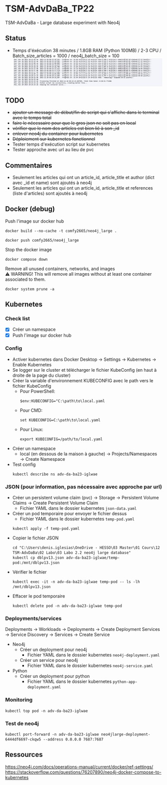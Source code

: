 # TSM-AdvDaBa_TP22
TSM-AdvDaBa - Large database experiment with Neo4j

## Status
- Temps d'éxécution 38 minutes / 1.8GB RAM (Python 100MB) / 2-3 CPU / Batch_size_articles = 1000 / neo4j_batch_size = 100
![Test avec approche url](image-1.png)

## TODO
- ~~ajouter un message de début/fin de script qui s'affiche dans le terminal avec le temps total~~
- ~~faire le nécessaire pour que le gros json ne soit pas en local~~
- ~~vérifier que le nom des articles est bien lié à son _id~~
- ~~enlever neo4j du container pour kubernetes~~
- ~~Déploiement sur kubernetes fonctionnel~~
- Tester temps d'exécution script sur kubernetes
- Tester approche avec url au lieu de pvc

## Commentaires
- Seulement les articles qui ont un article_id, article_title et author (dict avec _id et name) sont ajoutés à neo4j
- Seulement les articles qui ont un article_id, article_title et references (liste d'articles) sont ajoutés à neo4j

## Docker (debug)
Push l'image sur docker hub
```
docker build --no-cache -t comfy2665/neo4j_large .
```
```
docker push comfy2665/neo4j_large
```
Stop the docker image  
```
docker compose down
```
Remove all unused containers, networks, and images  
    ⚠️ WARNING! This will remove all images without at least one container associated to them.  
```
docker system prune -a
```

## Kubernetes
### Check list
- [x] Créer un namespace
- [x] Push l'image sur docker hub
### Config
- Activer kubernetes dans Docker Desktop → Settings → Kubernetes → Enable Kubernetes
- Se logger sur le cluster et télécharger le fichier KubeConfig (en haut à droite de la page du cluster)
- Créer la variable d'environnement KUBECONFIG avec le path vers le fichier KubeConfig
    - Pour PowerShell:
        ```
        $env:KUBECONFIG="C:\path\to\local.yaml
        ```
    - Pour CMD:
        ```
        set KUBECONFIG=C:\path\to\local.yaml
        ```
    - Pour Linux:
        ```
        export KUBECONFIG=/path/to/local.yaml
        ```
- Créer un namespace
    - local (en dessous de la maison à gauche) → Projects/Namespaces → Create Namespace
- Test config
    ```
    kubectl describe ns adv-da-ba23-iglwae
    ```
### JSON (pour information, pas nécessaire avec approche par url)
- Créer un persistent volume claim (pvc) → Storage → Persistent Volume Claims → Create Persistent Volume Claim
    - Fichier YAML dans le dossier kubernetes `json-data.yaml`
- Créer un pod temporaire pour envoyer le fichier dessus
    - Fichier YAML dans le dossier kubernetes `temp-pod.yaml`
    ```
    kubectl apply -f temp-pod.yaml
    ```
- Copier le fichier JSON
    ```
    cd "C:\Users\denis.iglesias\OneDrive - HESSO\03 Master\01 Cours\12 TSM-AdvDaBa\02 Labo\03 Labo 2.2 neo4j large database"
    kubectl cp dblpv13.json adv-da-ba23-iglwae/temp-pod:/mnt/dblpv13.json
    ```
- Vérifier le fichier
    ```
    kubectl exec -it -n adv-da-ba23-iglwae temp-pod -- ls -lh /mnt/dblpv13.json
    ```
- Effacer le pod temporaire
    ```
    kubectl delete pod -n adv-da-ba23-iglwae temp-pod
    ```
### Deployments/services
Deployments → Workloads → Deployments → Create Deployment
Services → Service Discovery → Services → Create Service
- Neo4j
    - Créer un deployment pour neo4j
        - Fichier YAML dans le dossier kubernetes `neo4j-deployment.yaml`
    - Créer un service pour neo4j
        - Fichier YAML dans le dossier kubernetes `neo4j-service.yaml`
- Python
    - Créer un deployment pour python
        - Fichier YAML dans le dossier kubernetes `python-app-deployment.yaml`
### Monitoring
```
kubectl top pod -n adv-da-ba23-iglwae
```
### Test de neo4j
```
kubectl port-forward -n adv-da-ba23-iglwae neo4jlarge-deployment-6444df6697-ckqw5 --address 0.0.0.0 7687:7687
```
## Ressources
https://neo4j.com/docs/operations-manual/current/docker/ref-settings/   
https://stackoverflow.com/questions/76207890/neo4j-docker-compose-to-kubernetes